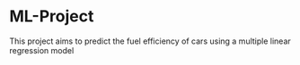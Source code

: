 # ML-Project
This project aims to predict the fuel efficiency of cars using a multiple linear regression model
